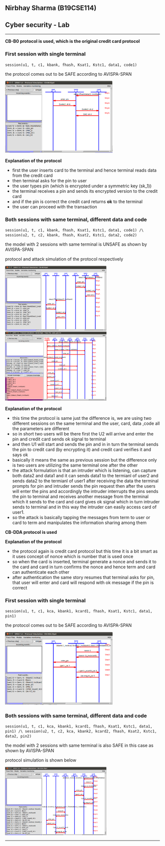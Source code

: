 ## Nirbhay Sharma (B19CSE114)
## Cyber security - Lab 

---
**CB-B0 protocol is used, which is the original credit card protocol**

### **First session with single terminal**

```hlpsl
session(u1, t, c1, kbank, fhash, Ksat1, Kstc1, data1, code1)
```
the protocol comes out to be SAFE according to AVISPA-SPAN  

<span> <img src="2.PNG" alt="protocol_simulation" width=350/> </span>

**Explanation of the protocol**

- first the user inserts card to the terminal and hence terminal reads data from the credit card
- then terminal asks for the pin to user
- the user types pin (which is encrypted under a symmetric key (sk_1))
- the terminal receives a pin and sends its encrypted version to the credit card 
- and if the pin is correct the credit card returns **ok** to the terminal
- the user can proceed with the transaction

### **Both sessions with same terminal, different data and code**

```hlpsl
session(u1, t, c1, kbank, fhash, Ksat1, Kstc1, data1, code1) /\ session(u2, t, c2, kbank, fhash, Ksat2, Kstc1, data2, code2)
```
the model with 2 sessions with same terminal is UNSAFE as shown by AVISPA-SPAN

protocol and attack simulation of the protocol respectively

<span> <img src="4.PNG" alt="status_images" width=330 />  <img src="5.PNG" alt="protocol_simulation" width=330/> </span>

**Explanation of the protocol**

- this time the protocol is same just the difference is, we are using two different sessions on the same terminal and the user, card, data ,code all the parameters are different
- so in short two users will be there first the U2 will arrive and enter the pin and credit card sends ok signal to terminal 
- and then U1 will start and sends the pin and in in turn the terminal sends the pin to credit card (by encrypting it) and credit card verifies it and says ok
- basically it means the same as previous session but the difference only is two users are utilizing the same terminal one after the other
- the attack formulation is that an intruder which is listening, can capture both data2 and data1 and it can sends data1 to the termianl of user2 and sends data2 to the termianl of user1 after receiving the data the terminal prompts for pin and intruder sends the pin request then after the users will enter the pins and accordingly the intruder interrupts the pins sends the pin to terminal and receives another message from the terminal which it sends to the card and card gives ok signal which in turn intruder sends to terminal and in this way the intruder can easily access card of user1.
- so the attack is basically tapping the messages from term to user or card to term and manipulates the information sharing among them


**CB-DDA protocol is used**

**Explanation of the protocol**

- the protocol again is credit card protocol but this time it is a bit smart as it uses concept of nonce which is number that is used once 
- so when the card is inserted, terminal generate a nonce and sends it to the card and card in turn confirms the nonce and hence term and card can authenticate each other
- after authentication the same story resumes that terminal asks for pin, that user will enter and card will respond with ok message if the pin is correct

### **First session with single terminal**

```hlpsl
session(u1, t, c1, kca, kbank1, kcard1, fhash, Ksat1, Kstc1, data1, pin1) 
```
the protocol comes out to be SAFE according to AVISPA-SPAN  

<span> <img src="6.PNG" alt="protocol_simulation" width=350/> </span>

### **Both sessions with same terminal, different data and code**

```hlpsl
session(u1, t, c1, kca, kbank1, kcard1, fhash, Ksat1, Kstc1, data1, pin1) /\ session(u2, t, c2, kca, kbank2, kcard2, fhash, Ksat2, Kstc1, data2, pin2)
```
the model with 2 sessions with same terminal is also SAFE in this case as shown by AVISPA-SPAN

protocol simulation is shown below

<span> <img src="7.PNG" alt="status_images" width=330 />   </span> 

---

<style> 

table, th, td {
  border: 0.1px solid black;
  border-collapse: collapse;
}

</style>

<script type="text/javascript" src="http://cdn.mathjax.org/mathjax/latest/MathJax.js?config=TeX-AMS-MML_HTMLorMML"></script>
<script type="text/x-mathjax-config">
    MathJax.Hub.Config({ tex2jax: {inlineMath: [['$', '$']]}, messageStyle: "none" });
</script>

